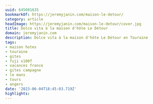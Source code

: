 ```yaml
---
uuid: 645601635
bookmarkOf: https://jeremyjanin.com/maison-le-detour/
category: article
headImage: https://jeremyjanin.com/maison-le-detour/cover.jpg
title: Dolce vita à la maison d'hôte Le Détour
domain: jeremyjanin.com
description: Dolce vita à la maison d'hôte Le Détour en Touraine
tags:
- maison hotes
- touraine
- gites
- fuji x100f
- vacances france
- gites campagne
- le mans
- tours
- angers
date: '2023-06-04T18:45:03.719Z'
highlights: 
---
```



